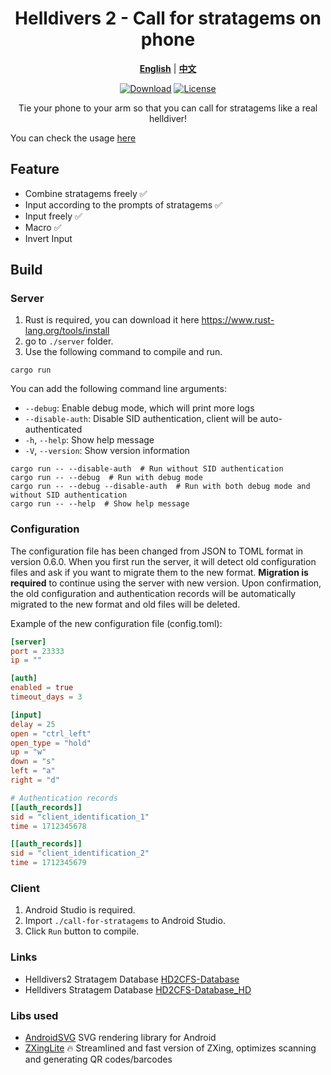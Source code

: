 <div align="center">
  
# Helldivers 2 - Call for stratagems on phone

[**English**](./README.md) | [**中文**](./README_zh_CN.md)

[![Download](https://img.shields.io/github/v/release/WisteFinch/Helldivers2CallForStratagemsOnPhone)](https://github.com/WisteFinch/Helldivers2CallForStratagemsOnPhone/releases/latest)
[![License](https://img.shields.io/github/license/WisteFinch/Helldivers2CallForStratagemsOnPhone)](https://github.com/WisteFinch/Helldivers2CallForStratagemsOnPhone/blob/main/LICENSE)

Tie your phone to your arm so that you can call for stratagems like a real helldiver!

</div>

You can check the usage [here](./usage.md)

## Feature

- Combine stratagems freely ✅
- Input according to the prompts of stratagems ✅
- Input freely ✅
- Macro ✅
- Invert Input

## Build

### Server

1. Rust is required, you can download it here <https://www.rust-lang.org/tools/install>
2. go to `./server` folder.
3. Use the following command to compile and run.

``` shell
cargo run
```

You can add the following command line arguments:
- `--debug`: Enable debug mode, which will print more logs
- `--disable-auth`: Disable SID authentication, client will be auto-authenticated
- `-h`, `--help`: Show help message
- `-V`, `--version`: Show version information

``` shell
cargo run -- --disable-auth  # Run without SID authentication
cargo run -- --debug  # Run with debug mode
cargo run -- --debug --disable-auth  # Run with both debug mode and without SID authentication
cargo run -- --help  # Show help message
```

### Configuration

The configuration file has been changed from JSON to TOML format in version 0.6.0. When you first run the server, it will detect old configuration files and ask if you want to migrate them to the new format. **Migration is required** to continue using the server with new version. Upon confirmation, the old configuration and authentication records will be automatically migrated to the new format and old files will be deleted.

Example of the new configuration file (config.toml):

```toml
[server]
port = 23333
ip = ""

[auth]
enabled = true
timeout_days = 3

[input]
delay = 25
open = "ctrl_left"
open_type = "hold"
up = "w"
down = "s"
left = "a"
right = "d"

# Authentication records
[[auth_records]]
sid = "client_identification_1"
time = 1712345678

[[auth_records]]
sid = "client_identification_2"
time = 1712345679
```

### Client

1. Android Studio is required.
2. Import `./call-for-stratagems` to Android Studio.
3. Click `Run` button to compile.

### Links

- Helldivers2 Stratagem Database [HD2CFS-Database](https://github.com/WisteFinch/HD2CFS-Database)
- Helldivers Stratagem Database [HD2CFS-Database_HD](https://github.com/WisteFinch/HD2CFS-Database_HD)

### Libs used

- [AndroidSVG](https://github.com/BigBadaboom/androidsvg) SVG rendering library for Android
- [ZXingLite](https://github.com/jenly1314/ZXingLite) 🔥 Streamlined and fast version of ZXing, optimizes scanning and generating QR codes/barcodes

